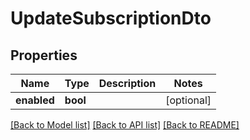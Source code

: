 # UpdateSubscriptionDto

## Properties
| Name        | Type     | Description | Notes      |
| ----------- | -------- | ----------- | ---------- |
| **enabled** | **bool** |             | [optional] |

[[Back to Model list]](../../README.md#documentation-for-models) [[Back to API list]](../../README.md#documentation-for-api-endpoints) [[Back to README]](../../README.md)
